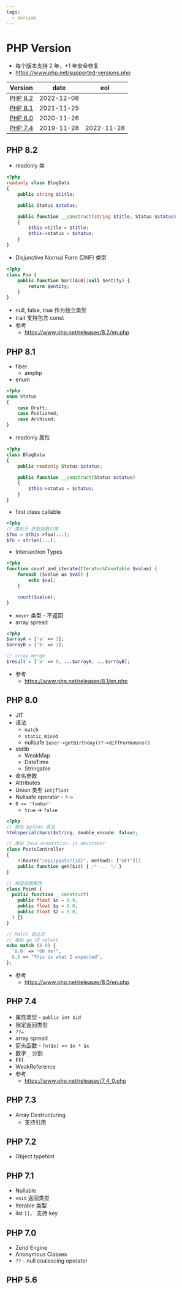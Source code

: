 ```yaml
---
tags:
  - Version
---
```


# PHP Version

- 每个版本支持 2 年，+1 年安全修复
- https://www.php.net/supported-versions.php

| Version            | date       | eol        |
| ------------------ | ---------- | ---------- |
| [PHP 8.2](#php-82) | 2022-12-08 |
| [PHP 8.1](#php-81) | 2021-11-25 |
| [PHP 8.0](#php-80) | 2020-11-26 |
| [PHP 7.4](#php-74) | 2019-11-28 | 2022-11-28 |

## PHP 8.2

- readonly 类

```php
<?php
readonly class BlogData
{
    public string $title;

    public Status $status;

    public function __construct(string $title, Status $status)
    {
        $this->title = $title;
        $this->status = $status;
    }
}
```

- Disjunctive Normal Form (DNF) 类型

```php
<?php
class Foo {
    public function bar((A&B)|null $entity) {
        return $entity;
    }
}
```

- null, false, true 作为独立类型
- trait 支持包含 const
- 参考
  - https://www.php.net/releases/8.2/en.php

## PHP 8.1

- fiber
  - amphp
- enum

```php
<?php
enum Status
{
    case Draft;
    case Published;
    case Archived;
}
```

- readonly 属性

```php
<?php
class BlogData
{
    public readonly Status $status;

    public function __construct(Status $status)
    {
        $this->status = $status;
    }
}
```

- first class callable

```php
<?php
// 类似于 获取函数引用
$foo = $this->foo(...);
$fn = strlen(...);
```

- Intersection Types

```php
<?php
function count_and_iterate(Iterator&Countable $value) {
    foreach ($value as $val) {
        echo $val;
    }

    count($value);
}
```

- `never` 类型 - 不返回
- array spread

```php
<?php
$arrayA = ['a' => 1];
$arrayB = ['b' => 2];

// array_merge
$result = ['a' => 0, ...$arrayA, ...$arrayB];
```

- 参考
  - https://www.php.net/releases/8.1/en.php

## PHP 8.0

- JIT
- 语法
  - `match`
  - `static`, `mixed`
  - nullsafe `$user->getBirthday()?->diffForHumans()`
- stdlib
  - WeakMap
  - DateTime
  - Stringable
- 命名参数
- Attributes
- Union 类型 `int|float`
- Nullsafe operator - `?->`
- `0 == 'foobar'`
  - `true` -> `false`

```php
<?php
// 类似 python 语法
htmlspecialchars($string, double_encode: false);

// 类似 java annotation、js decorator
class PostsController
{
    #[Route("/api/posts/{id}", methods: ["GET"])]
    public function get($id) { /* ... */ }
}

// 构造函数属性
class Point {
  public function __construct(
    public float $x = 0.0,
    public float $y = 0.0,
    public float $z = 0.0,
  ) {}
}

// Match 表达式
// 类似 go 的 select
echo match (8.0) {
  '8.0' => "Oh no!",
  8.0 => "This is what I expected",
};
```

- 参考
  - https://www.php.net/releases/8.0/en.php

## PHP 7.4

- 属性类型 - `public int $id`
- 限定返回类型
- `??=`
- array spread
- 箭头函数 - `fn($x) => $x * $x`
- 数字 `_` 分割
- FFI
- WeakReference
- 参考
  - https://www.php.net/releases/7_4_0.php

## PHP 7.3

- Array Destructuring
  - 支持引用

## PHP 7.2

- Object typehint

## PHP 7.1

- Nullable
- `void` 返回类型
- Iterable 类型
- list `[]`， 支持 key

## PHP 7.0

- Zend Engine
- Anonymous Classes
- `??` - null coalescing operator

## PHP 5.6
